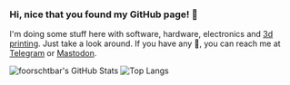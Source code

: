 ### Hi, nice that you found my GitHub page! 👋

I'm doing some stuff here with software, hardware, electronics and [3d printing](https://www.prusaprinters.org/social/97471-foorschtbar). Just take a look around. If you have any 💬, you can reach me at [Telegram](https://t.me/foorschtbar) or [Mastodon](https://chaos.social/@foorschtbar).
  
![foorschtbar's GitHub Stats](https://github-readme-stats.vercel.app/api?username=foorschtbar&show_icons=true&theme=nord&count_private=true&hide_border=true) ![Top Langs](https://github-readme-stats.vercel.app/api/top-langs/?username=foorschtbar&layout=compact&theme=nord&hide_border=true)
